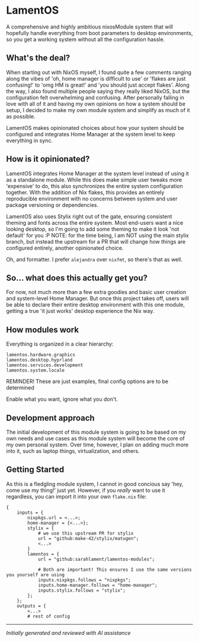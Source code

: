 # LamentOS

A comprehensive and highly ambitious nixosModule system that will hopefully handle everything from boot parameters to desktop environments, so you get a working system without all the configuration hassle.

## What's the deal?

When starting out with NixOS myself, I found quite a few comments ranging along the vibes of 'oh, home manager is difficult to use' or 'flakes are just confusing!' to 'omg HM is great!' and 'you should just accept flakes'. Along the way, I also found multiple people saying they really liked NixOS, but the configuration felt overwhelming and confusing. After personally falling in love with all of it and having my own opinions on how a system should be setup, I decided to make my own module system and simplify as much of it as possible.

LamentOS makes opinionated choices about how your system should be configured and integrates Home Manager at the system level to keep everything in sync.

## How is it opinionated?

LamentOS integrates Home Manager at the system level instead of using it as a standalone module. While this does make simple user tweaks more 'expensive' to do, this also synchronizes the entire system configuration together. With the addition of Nix flakes, this provides an entirely reproducible environment with no concerns between system and user package versioning or dependencies.

LamentOS also uses Stylix right out of the gate, ensuring consistent theming and fonts across the entire system. Most end-users want a nice looking desktop, so I'm going to add some theming to make it look 'not default' for you :P
NOTE: for the time being, I am NOT using the main stylix branch, but instead the upstream for a PR that will change how things are configured entirely, another opinionated choice.

Oh, and formatter. I prefer `alejandra` over `nixfmt`, so there's that as well.

## So... what does this actually get you?

For now, not much more than a few extra goodies and basic user creation and system-level Home Manager. But once this project takes off, users will be able to declare their entire desktop environment with this one module, getting a true 'it just works' desktop experience the Nix way.

## How modules work

Everything is organized in a clear hierarchy:
```
lamentos.hardware.graphics
lamentos.desktop.hyprland
lamentos.services.development
lamentos.system.locale
```
REMINDER! These are just examples, final config options are to be determined

Enable what you want, ignore what you don't.

## Development approach

The initial development of this module system is going to be based on my own needs and use cases as this module system will become the core of my own personal system. Over time, however, I plan on adding much more into it, such as laptop things, virtualization, and others.

## Getting Started

As this is a fledgling module system, I cannot in good concious say 'hey, come use my thing!' just yet. However, if you *really* want to use it regardless, you can import it into your own `flake.nix` file:

```
{
    inputs = {
        nixpkgs.url = <...>;
        home-manager = {<...>};
        stylix = {
            # we use this upstream PR for stylix
            url = "github:make-42/stylix/matugen";
            <...>
        }
        lamentos = {
            url = "github:sarahlament/lamentos-modules";

            # Both are important! This ensures I use the same versions you yourself are using
            inputs.nixpkgs.follows = "nixpkgs";
            inputs.home-manager.follows = "home-manager";
            inputs.stylix.follows = "stylix";
        };
    };
    outputs = {
        <...>
        # rest of config
```
---

*Initially generated and reviewed with AI assistance*
